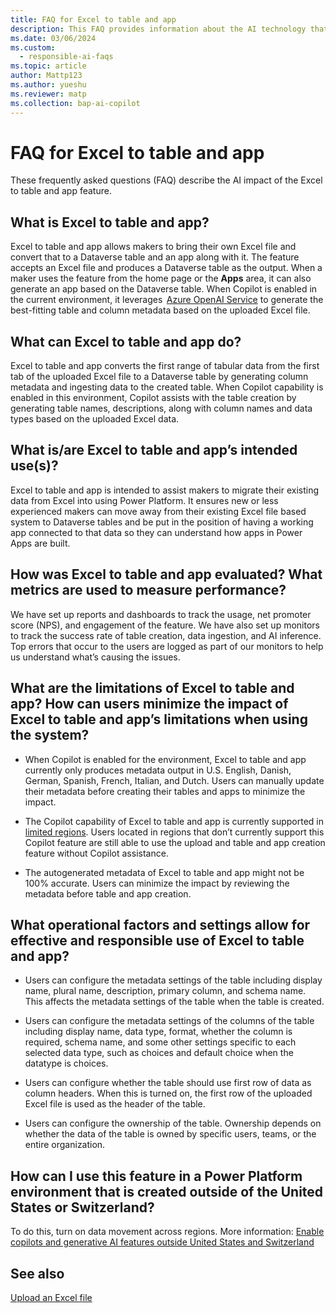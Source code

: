 ```yaml
---
title: FAQ for Excel to table and app
description: This FAQ provides information about the AI technology that's used in Excel to table and app. This FAQ also includes key considerations and details about how AI is used, how it was tested and evaluated, and any specific limitations.
ms.date: 03/06/2024
ms.custom: 
  - responsible-ai-faqs
ms.topic: article
author: Mattp123
ms.author: yueshu
ms.reviewer: matp
ms.collection: bap-ai-copilot
---
```

# FAQ for Excel to table and app

These frequently asked questions (FAQ) describe the AI impact of the Excel to table and app feature.

## What is Excel to table and app?

Excel to table and app allows makers to bring their own Excel file and convert that to a Dataverse table and an app along with it. The feature accepts an Excel file and produces a Dataverse table as the output. When a maker uses the feature from the home page or the **Apps** area, it can also generate an app based on the Dataverse table. When Copilot is enabled in the current environment, it leverages  [Azure OpenAI Service](/azure/ai-services/openai/overview) to generate the best-fitting table and column metadata based on the uploaded Excel file.

## What can Excel to table and app do?  

Excel to table and app converts the first range of tabular data from the first tab of the uploaded Excel file to a Dataverse table by generating column metadata and ingesting data to the created table. When Copilot capability is enabled in this environment, Copilot assists with the table creation by generating table names, descriptions, along with column names and data types based on the uploaded Excel data.  

## What is/are Excel to table and app’s intended use(s)?

Excel to table and app is intended to assist makers to migrate their existing data from Excel into using Power Platform. It ensures new or less experienced makers can move away from their existing Excel file based system to Dataverse tables and be put in the position of having a working app connected to that data so they can understand how apps in Power Apps are built.

## How was Excel to table and app evaluated? What metrics are used to measure performance?

We have set up reports and dashboards to track the usage, net promoter score (NPS), and engagement of the feature. We have also set up monitors to track the success rate of table creation, data ingestion, and AI inference. Top errors that occur to the users are logged as part of our monitors to help us understand what’s causing the issues.  

## What are the limitations of Excel to table and app? How can users minimize the impact of Excel to table and app’s limitations when using the system?

- When Copilot is enabled for the environment, Excel to table and app currently only produces metadata output in U.S. English, Danish, German, Spanish, French, Italian, and Dutch. Users can manually update their metadata before creating their tables and apps to minimize the impact.  

- The Copilot capability of Excel to table and app is currently supported in [limited regions](#how-can-i-use-this-feature-in-a-power-platform-environment-that-is-created-outside-of-the-united-states-or-switzerland). Users located in regions that don’t currently support this Copilot feature are still able to use the upload and table and app creation feature without Copilot assistance.  

- The autogenerated metadata of Excel to table and app might not be 100% accurate. Users can minimize the impact by reviewing the metadata before table and app creation.

## What operational factors and settings allow for effective and responsible use of Excel to table and app?

- Users can configure the metadata settings of the table including display name, plural name, description, primary column, and schema name. This affects the metadata settings of the table when the table is created.  

- Users can configure the metadata settings of the columns of the table including display name, data type, format, whether the column is required, schema name, and some other settings specific to each selected data type, such as choices and default choice when the datatype is choices.  

- Users can configure whether the table should use first row of data as column headers. When this is turned on, the first row of the uploaded Excel file is used as the header of the table.  

- Users can configure the ownership of the table. Ownership depends on whether the data of the table is owned by specific users, teams, or the entire organization.

## How can I use this feature in a Power Platform environment that is created outside of the United States or Switzerland?

To do this, turn on data movement across regions. More information: [Enable copilots and generative AI features outside United States and Switzerland](https://go.microsoft.com/fwlink/?linkid=2244595)

## See also

[Upload an Excel file](../data-platform/create-edit-entities-portal.md#upload-an-excel-file)
